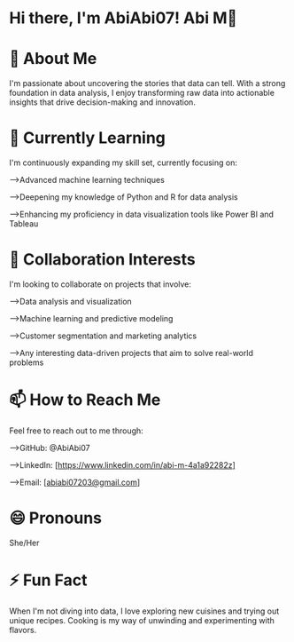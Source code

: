 # Hi there, I'm AbiAbi07! Abi M👋

# 👀 About Me

I'm passionate about uncovering the stories that data can tell. With a strong foundation in data analysis, I enjoy transforming raw data into actionable insights that drive decision-making and innovation.

# 🌱 Currently Learning

 I'm continuously expanding my skill set, currently focusing on:

-->Advanced machine learning techniques

-->Deepening my knowledge of Python and R for data analysis

-->Enhancing my proficiency in data visualization tools like Power BI and Tableau

# 💞️ Collaboration Interests

 I'm looking to collaborate on projects that involve:

-->Data analysis and visualization

-->Machine learning and predictive modeling

-->Customer segmentation and marketing analytics

-->Any interesting data-driven projects that aim to solve real-world problems

# 📫 How to Reach Me

 Feel free to reach out to me through:

-->GitHub: @AbiAbi07

-->LinkedIn: [https://www.linkedin.com/in/abi-m-4a1a92282z]

-->Email: [abiabi07203@gmail.com]

# 😄 Pronouns

 She/Her

# ⚡ Fun Fact

 When I'm not diving into data, I love exploring new cuisines and trying out unique recipes. Cooking is my way of unwinding and experimenting with flavors.
